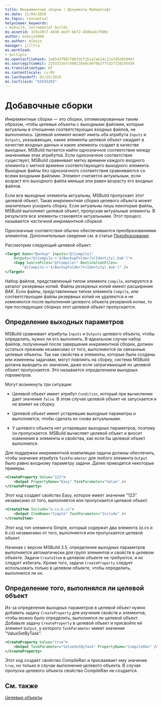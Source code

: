 ```yaml
---
title: Инкрементные сборки | Документы Майкрософт
ms.date: 11/04/2016
ms.topic: conceptual
helpviewer_keywords:
- msbuild, incremental builds
ms.assetid: 325e28c7-4838-4e3f-b672-4586adc7500c
author: mikejo5000
ms.author: mikejo
manager: jillfra
ms.workload:
- multiple
ms.openlocfilehash: 2a8543f98778bfdcf1b1a7ae14c12a7d92058947
ms.sourcegitcommit: 2193323efc608118e0ce6f6b2ff532f158245d56
ms.translationtype: HT
ms.contentlocale: ru-RU
ms.lasthandoff: 01/25/2019
ms.locfileid: "55035293"
---
```

# <a name="incremental-builds"></a>Добавочные сборки
Инкрементные сборки — это сборки, оптимизированные таким образом, чтобы целевые объекты с выходными файлами, которые актуальны в отношении соответствующих входных файлов, не выполнялись. Целевой элемент может иметь оба атрибута `Inputs` и `Outputs`, указывающих, какие элементы целевой объект ожидает в качестве входных данных и какие элементы создает в качестве выходных. MSBuild пытается найти однозначное соответствие между значениями этих атрибутов. Если однозначное соответствие существует, MSBuild сравнивает метку времени каждого входного элемента с меткой времени соответствующего выходного элемента. Выходные файлы без однозначного соответствия сравниваются со всеми входными файлами. Элемент считается актуальным, если возраст его выходного файла меньше или равен возрасту его входных файлов.  
  
 Если все выходные элементы актуальны, MSBuild пропускает этот целевой объект. Такая *инкрементная сборка* целевого объекта может значительно ускорить сборку. Если актуальны лишь некоторые файлы, MSBuild выполняет целевой объект, пропуская актуальные элементы. В результате все элементы становятся актуальными. Этот процесс называется *частичной инкрементной сборкой*.  
  
 Однозначные соответствия обычно обеспечиваются преобразованиями элементов. Дополнительные сведения см. в статье [Преобразования](../msbuild/msbuild-transforms.md).  
  
 Рассмотрим следующий целевой объект.  
  
```xml  
<Target Name="Backup" Inputs="@(Compile)"   
    Outputs="@(Compile->'$(BackupFolder)%(Identity).bak')">  
    <Copy SourceFiles="@(Compile)" DestinationFiles=  
        "@(Compile->'$(BackupFolder)%(Identity).bak')" />  
</Target>  
```  
  
 Набор файлов, представленный типом элемента `Compile`, копируется в каталог резервных копий. Файлы резервных копий имеют расширение *BAK*. Если файлы, представленные типом элемента `Compile`, или соответствующие файлы резервных копий не удаляются и не изменяются после выполнения целевого объекта резервной копии, то при последующих сборках этот целевой объект пропускается.  
  
## <a name="output-inference"></a>Определение выходных параметров  
 MSBuild сравнивает атрибуты `Inputs` и `Outputs` целевого объекта, чтобы определить, нужно ли его выполнять. В идеальном случае набор файлов, полученный после завершения инкрементной сборки, должен остаться прежним независимо от того, выполняются ли связанные целевые объекты. Так как свойства и элементы, которые были созданы или изменены задачами, могут повлиять на сборку, система MSBuild должна выводить их значения, даже если затрагивающий их целевой объект пропускается. Это называется *определением выходных параметров*.  
  
 Могут возникнуть три ситуации:  
  
-   Целевой объект имеет атрибут `Condition`, который при вычислении дает значение `false`. В этом случае целевой объект не запускается и не влияет на сборку.  
  
-   Целевой объект имеет устаревшие выходные параметры и выполняется, чтобы сделать их снова актуальными.  
  
-   У целевого объекта нет устаревших выходных параметров, поэтому он пропускается. MSBuild вычисляет целевой объект и вносит изменения в элементы и свойства, как если бы целевой объект выполнялся.  

Для поддержки инкрементной компиляции задачи должны обеспечить, чтобы значение атрибута `TaskParameter` для любого элемента `Output` было равно входному параметру задачи. Далее приводятся некоторые примеры.  
  
```xml  
<CreateProperty Value="123">  
    <Output PropertyName="Easy" TaskParameter="Value" />  
</CreateProperty>  
```  
  
 Этот код создает свойство Easy, которое имеет значение "123" независимо от того, выполняется или пропускается целевой объект.  
  
```xml  
<CreateItem Include="a.cs;b.cs">  
    <Output ItemName="Simple" TaskParameter="Include" />  
</CreateItem>  
```  
  
 Этот код тип элемента Simple, который содержит два элемента (*a.cs* и *b.cs*) независимо от того, выполняется или пропускается целевой объект.  
  
 Начиная с версии MSBuild 3.5, определение выходных параметров выполняется автоматически для групп элементов и свойств в целевом объекте. Задачи `CreateItem` в целевом объекте не требуются, и их следует избегать. Кроме того, задачи `CreateProperty` следует использовать только в целевом объекте, чтобы определить, выполнялся ли он.  
  
## <a name="determine-whether-a-target-has-been-run"></a>Определение того, выполнялся ли целевой объект  
 Из-за определения выходных параметров в целевой объект нужно добавить задачу `CreateProperty` для изучения свойств и элементов, чтобы можно было определить, выполнялся ли целевой объект. Добавьте задачу `CreateProperty` в целевой объект и присвойте ей элемент `Output`, у которого `TaskParameter` имеет значение "ValueSetByTask".  
  
```xml  
<CreateProperty Value="true">  
    <Output TaskParameter="ValueSetByTask" PropertyName="CompileRan" />  
</CreateProperty>  
```  
  
 Этот код создает свойство CompileRan и присваивает ему значение `true`, но только в случае выполнения целевого объекта. В случае пропуска целевого объекта свойство CompileRan не создается.  
  
## <a name="see-also"></a>См. также  
 [Целевые объекты](../msbuild/msbuild-targets.md)